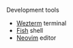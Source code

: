 Development tools

- [Wezterm](https://github.com/wez/wezterm) terminal
- [Fish](https://github.com/fish-shell/fish-shell) shell
- [Neovim](https://github.com/neovim/neovim) editor
